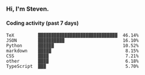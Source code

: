 ### Hi, I'm Steven.

#### Coding activity (past 7 days)
```
TeX         ▓▓▓▓▓▓▓▓▓▓▓▓▓▓▓▓▓▓▓▓▓▓▓▓▓▓▓▓▓▓  46.14%
JSON        ▓▓▓▓▓▓▓▓▓▓                      16.10%
Python      ▓▓▓▓▓▓                          10.52%
markdown    ▓▓▓▓▓                            8.15%
CSS         ▓▓▓▓                             7.21%
other       ▓▓▓▓                             6.18%
TypeScript  ▓▓▓                              5.70%
```
